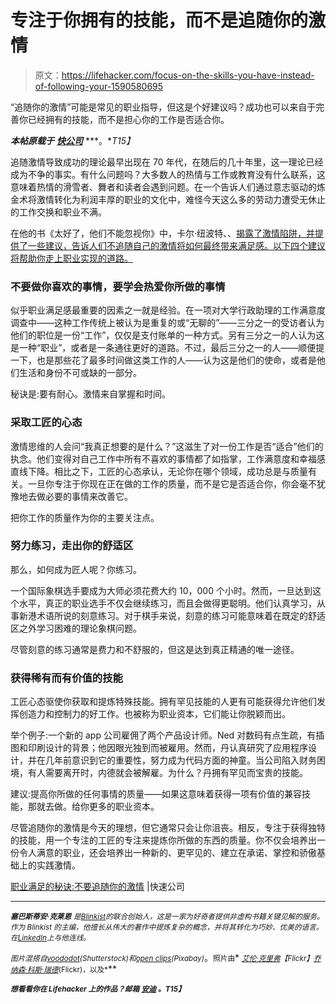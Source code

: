 # 专注于你拥有的技能，而不是追随你的激情

> 原文：<https://lifehacker.com/focus-on-the-skills-you-have-instead-of-following-your-1590580695>

“追随你的激情”可能是常见的职业指导，但这是个好建议吗？成功也可以来自于完善你已经拥有的技能，而不是担心你的工作是否适合你。



***本帖原载于*** [***快公司***](http://www.fastcompany.com/3026272/leadership-now/the-secrets-to-career-contentment-dont-follow-your-passion) ***。**T15】*

追随激情导致成功的理论最早出现在 70 年代，在随后的几十年里，这一理论已经成为不争的事实。有什么问题吗？大多数人的热情与工作或教育没有什么联系，这意味着热情的滑雪者、舞者和读者会遇到问题。在一个告诉人们通过意志驱动的炼金术将激情转化为利润丰厚的职业的文化中，难怪今天这么多的劳动力遭受无休止的工作交换和职业不满。

在他的书《太好了，他们不能忽视你》中，卡尔·纽波特、、[揭露了激情陷阱，并提供了一些建议，告诉人们不追随自己的激情将如何最终带来满足感。以下四个建议将帮助你走上职业实现的道路。](http://www.fastcompany.com/person/cal-newport)

### 不要做你喜欢的事情，要学会热爱你所做的事情

似乎职业满足感最重要的因素之一就是经验。在一项对大学行政助理的工作满意度调查中——这种工作传统上被认为是重复的或“无聊的”——三分之一的受访者认为他们的职位是一份“工作”，仅仅是支付账单的一种方式。另有三分之一的人认为这是一种“职业”，或者是一条通往更好的道路。不过，最后三分之一的人——顺便提一下，也是那些花了最多时间做这类工作的人——认为这是他们的使命，或者是他们生活和身份不可或缺的一部分。

秘诀是:要有耐心。激情来自掌握和时间。

### 采取工匠的心态

激情思维的人会问“我真正想要的是什么？”这滋生了对一份工作是否“适合”他们的执念。他们变得对自己工作中所有不喜欢的事情都了如指掌，工作满意度和幸福感直线下降。相比之下，工匠的心态承认，无论你在哪个领域，成功总是与质量有关。一旦你专注于你现在正在做的工作的质量，而不是它是否适合你，你会毫不犹豫地去做必要的事情来改善它。

把你工作的质量作为你的主要关注点。

### 努力练习，走出你的舒适区

那么，如何成为匠人呢？你练习。

一个国际象棋选手要成为大师必须花费大约 10，000 个小时。然而，一旦达到这个水平，真正的职业选手不仅会继续练习，而且会做得更聪明。他们认真学习，从事新港术语所说的刻意练习。对于棋手来说，刻意的练习可能意味着在既定的舒适区之外学习困难的理论象棋问题。

尽管刻意的练习通常是费力和不舒服的，但这是达到真正精通的唯一途径。

### 获得稀有而有价值的技能

工匠心态驱使你获取和提炼特殊技能。拥有罕见技能的人更有可能获得允许他们发挥创造力和控制力的好工作。也被称为职业资本，它们能让你脱颖而出。

举个例子:一个新的 app 公司雇佣了两个产品设计师。Ned 对数码有点生疏，有插图和印刷设计的背景；他因眼光独到而被雇用。然而，丹认真研究了应用程序设计，并在几年前意识到它的重要性，努力成为代码方面的神童。当公司陷入财务困境，有人需要离开时，内德就会被解雇。为什么？丹拥有罕见而宝贵的技能。

建议:提高你所做的任何事情的质量——如果这意味着获得一项有价值的兼容技能，那就去做。给你更多的职业资本。

尽管追随你的激情是今天的理想，但它通常只会让你沮丧。相反，专注于获得独特的技能，用一个专注的工匠的专注来提炼你所做的东西的质量。你不仅会培养出一份令人满意的职业，还会培养出一种新的、更罕见的、建立在承诺、掌控和骄傲基础上的实践激情。

[职业满足的秘诀:不要追随你的激情](http://www.fastcompany.com/3026272/leadership-now/the-secrets-to-career-contentment-dont-follow-your-passion) |快速公司

* * *

**<small>*塞巴斯蒂安·克莱恩*</small>** <small>*是*</small>[<small>*Blinkist*</small>](http://www.blinkist.com/)<small>*的联合创始人，这是一家为好奇者提供非虚构书籍关键见解的服务。作为 Blinkist 的主编，他擅长从伟大的著作中提炼复杂的概念，并将其转化为巧妙、优美的语言。在*</small>[<small>*LinkedIn*</small>](http://de.linkedin.com/pub/sebastian-klein/7a/25/4b2)<small>*上与他连线。*</small>

*<small>图片混搭自</small>*[<small>*voododot*</small>](http://www.shutterstock.com/pic.mhtml?id=191194466&src=id)<small>*(Shutterstock)和*</small>[<small>*open clips*</small>](http://pixabay.com/en/workstation-office-desktop-computer-150503/)*<small>(Pixabay)</small>*。<small>照片由</small>* [*<small>艾伦·克里弗</small>*](https://www.flickr.com/photos/alancleaver/2370612355)<small>*【Flickr】*</small>*[<small>*乔纳森·科斯·瑞德*</small>](https://www.flickr.com/photos/jonathankosread/13949423020)<small>*(Flickr)，以及*</small>[<small></small>](https://www.flickr.com/photos/reallynuts/4384915269)**

***<small>*想看看你在 Lifehacker 上的作品？邮箱*</small> [<small>*安迪*</small>](mailto:andy@lifehacker.com) <small>*。*T15】</small>***